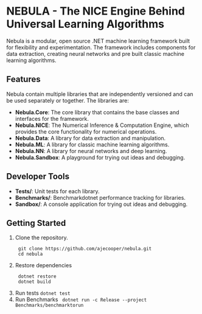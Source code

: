 # NEBULA - The NICE Engine Behind Universal Learning Algorithms

Nebula is a modular, open source .NET machine learning framework built for flexibility and experimentation.
The framework includes components for data extraction, creating neural networks and pre built classic machine learning algorithms.

## Features

Nebula contain multiple libraries that are independently versioned and can be used separately or together. The libraries are:

- **Nebula.Core**: The core library that contains the base classes and interfaces for the framework.
- **Nebula.NICE**: The Numerical Inference & Computation Engine, which provides the core functionality for numerical operations.
- **Nebula.Data**: A library for data extraction and manipulation.
- **Nebula.ML**: A library for classic machine learning algorithms.
- **Nebula.NN**: A library for neural networks and deep learning.
- **Nebula.Sandbox**: A playground for trying out ideas and debugging.

## Developer Tools

- **Tests/**: Unit tests for each library.
- **Benchmarks/**: Benchmarkdotnet performance tracking for libraries.
- **Sandbox/**: A console application for trying out ideas and debugging.

## Getting Started
1. Clone the repository. 
   ``` 
	git clone https://github.com/ajecooper/nebula.git
	cd nebula 
   ```
2. Restore dependencies
   ```
	dotnet restore
	dotnet build
   ```
3. Run tests
   ``` dotnet test ```
4. Run Benchmarks 
   ``` dotnet run -c Release --project Benchmarks/benchmarktorun```
